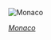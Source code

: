 
![Monaco](https://www.gstatic.com/prettyearth/assets/full/1512.jpg)

*[Monaco](https://www.google.com/maps/@43.735403,7.426372,17z/data=!3m1!1e3)*

